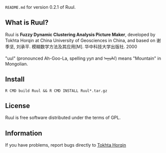 `README.md` for version 0.2.1 of Ruul.

## What is Ruul? ##

Ruul is **Fuzzy Dynamic Clustering Analysis Picture Maker**, 
developed by Tokhta Horqin at China University of Geosciences in China, 
and based on 谢季坚, 刘承平. 模糊数学方法及其应用[M]. 华中科技大学出版社. 2000

"uul" (pronounced Ah-Goo-La, spelling уул and ᠠᠭᠤᠯᠠ) means "Mountain" in Mongolian.

## Install ##

    R CMD build Ruul && R CMD INSTALL Ruul*.tar.gz

## License ##

Ruul is free software distributed under the terms of GPL.

## Information ##

If you have problems, report bugs directly to [Tokhta Horqin](tokhta@outlook.com)

